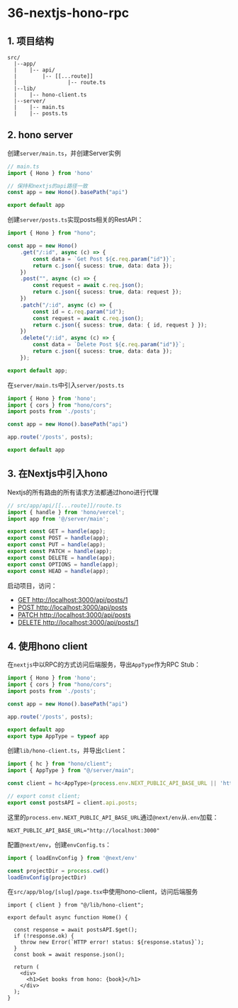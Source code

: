 # 36-nextjs-hono-rpc

## 1. 项目结构

```shell
src/
  |--app/
  |    |-- api/
  |        |-- [[...route]]
  |                |-- route.ts
  |--lib/
  |    |-- hono-client.ts
  |--server/
  |    |-- main.ts
  |    |-- posts.ts
```

## 2. hono server

创建`server/main.ts`，并创建Server实例
```ts
// main.ts
import { Hono } from 'hono'

// 保持和nextjs的api路径一致
const app = new Hono().basePath("api")

export default app
```

创建`server/posts.ts`实现posts相关的RestAPI：
```ts
import { Hono } from "hono";

const app = new Hono()
    .get("/:id", async (c) => {
        const data = `Get Post ${c.req.param("id")}`;
        return c.json({ sucess: true, data: data });
    })
    .post("", async (c) => {
        const request = await c.req.json();
        return c.json({ sucess: true, data: request });
    })
    .patch("/:id", async (c) => {
        const id = c.req.param("id");
        const request = await c.req.json();
        return c.json({ sucess: true, data: { id, request } });
    })
    .delete("/:id", async (c) => {
        const data = `Delete Post ${c.req.param("id")}`;
        return c.json({ sucess: true, data: data });
    });

export default app;
```

在`server/main.ts`中引入`server/posts.ts`

```ts
import { Hono } from 'hono';
import { cors } from "hono/cors";
import posts from './posts';

const app = new Hono().basePath("api")

app.route('/posts', posts);

export default app
```

## 3. 在Nextjs中引入hono

Nextjs的所有路由的所有请求方法都通过hono进行代理

```ts
// src/app/api/[[...route]]/route.ts
import { handle } from 'hono/vercel';
import app from '@/server/main';

export const GET = handle(app);
export const POST = handle(app);
export const PUT = handle(app);
export const PATCH = handle(app);
export const DELETE = handle(app);
export const OPTIONS = handle(app);
export const HEAD = handle(app);
```

启动项目，访问：
- [GET http://localhost:3000/api/posts/1](http://localhost:3000/api/posts/1)
- [POST http://localhost:3000/api/posts](http://localhost:3000/api/posts)
- [PATCH http://localhost:3000/api/posts](http://localhost:3000/api/posts)
- [DELETE http://localhost:3000/api/posts/1](http://localhost:3000/api/posts/1)

## 4. 使用hono client

在`nextjs`中以RPC的方式访问后端服务，导出`AppType`作为RPC Stub：
```ts
import { Hono } from 'hono';
import { cors } from "hono/cors";
import posts from './posts';

const app = new Hono().basePath("api")

app.route('/posts', posts);

export default app
export type AppType = typeof app
```

创建`lib/hono-client.ts`，并导出`client`：

```ts
import { hc } from "hono/client";
import { AppType } from "@/server/main";

const client = hc<AppType>(process.env.NEXT_PUBLIC_API_BASE_URL || 'http://localhost:3000');

// export const client;
export const postsAPI = client.api.posts;
```

这里的`process.env.NEXT_PUBLIC_API_BASE_URL`通过`@next/env`从`.env`加载：
```env
NEXT_PUBLIC_API_BASE_URL="http://localhost:3000"
```

配置`@next/env`，创建`envConfig.ts`：
```ts
import { loadEnvConfig } from '@next/env'

const projectDir = process.cwd()
loadEnvConfig(projectDir)
```

在`src/app/blog/[slug]/page.tsx`中使用hono-client，访问后端服务

```tsx
import { client } from "@/lib/hono-client";

export default async function Home() {

  const response = await postsAPI.$get();
  if (!response.ok) {
    throw new Error(`HTTP error! status: ${response.status}`);
  }
  const book = await response.json();

  return (
    <div>
      <h1>Get books from hono: {book}</h1>
    </div>
  );
}
```


